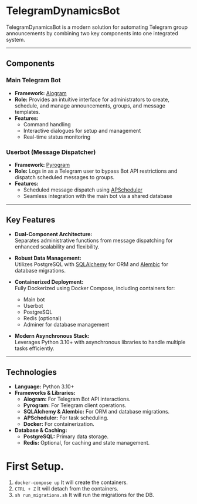 # TelegramDynamicsBot

TelegramDynamicsBot is a modern solution for automating Telegram group announcements by combining two key components into one integrated system.

---

## Components

### Main Telegram Bot
- **Framework:** [Aiogram](https://docs.aiogram.dev/)
- **Role:** Provides an intuitive interface for administrators to create, schedule, and manage announcements, groups, and message templates.
- **Features:** 
  - Command handling
  - Interactive dialogues for setup and management
  - Real-time status monitoring

### Userbot (Message Dispatcher)
- **Framework:** [Pyrogram](https://docs.pyrogram.org/)
- **Role:** Logs in as a Telegram user to bypass Bot API restrictions and dispatch scheduled messages to groups.
- **Features:**
  - Scheduled message dispatch using [APScheduler](https://apscheduler.readthedocs.io/)
  - Seamless integration with the main bot via a shared database

---

## Key Features

- **Dual-Component Architecture:**  
  Separates administrative functions from message dispatching for enhanced scalability and flexibility.

- **Robust Data Management:**  
  Utilizes PostgreSQL with [SQLAlchemy](https://www.sqlalchemy.org/) for ORM and [Alembic](https://alembic.sqlalchemy.org/) for database migrations.

- **Containerized Deployment:**  
  Fully Dockerized using Docker Compose, including containers for:
  - Main bot
  - Userbot
  - PostgreSQL
  - Redis (optional)
  - Adminer for database management

- **Modern Asynchronous Stack:**  
  Leverages Python 3.10+ with asynchronous libraries to handle multiple tasks efficiently.

---

## Technologies

- **Language:** Python 3.10+
- **Frameworks & Libraries:**
  - **Aiogram:** For Telegram Bot API interactions.
  - **Pyrogram:** For Telegram client operations.
  - **SQLAlchemy & Alembic:** For ORM and database migrations.
  - **APScheduler:** For task scheduling.
  - **Docker:** For containerization.
- **Database & Caching:**
  - **PostgreSQL:** Primary data storage.
  - **Redis:** Optional, for caching and state management.

# First Setup.

1. `docker-compose up`
   It will create the containers.
2. `CTRL + Z`
   It will detach from the containers.
3. `sh run_migrations.sh`
   It will run the migrations for the DB.
